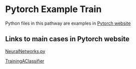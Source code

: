 

# Pytorch Example Train

Python files in this pathway are examples in [Pytorch website](https://pytorch.org/tutorials/)

Links to main cases in Pytorch website
------------------------------------------
[NeuralNetworks.py](https://pytorch.org/tutorials/beginner/blitz/neural_networks_tutorial.html)

[TrainingAClassifier](https://pytorch.org/tutorials/beginner/blitz/cifar10_tutorial.html)